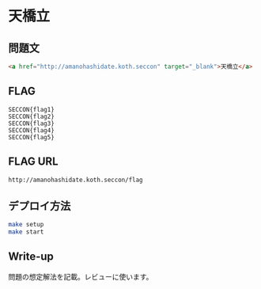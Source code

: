 # 天橋立

## 問題文
```html
<a href="http://amanohashidate.koth.seccon" target="_blank">天橋立</a>
```

## FLAG
```
SECCON{flag1}
SECCON{flag2}
SECCON{flag3}
SECCON{flag4}
SECCON{flag5}
```

## FLAG URL
```
http://amanohashidate.koth.seccon/flag
```

## デプロイ方法
```sh
make setup
make start
```

## Write-up
問題の想定解法を記載。レビューに使います。
